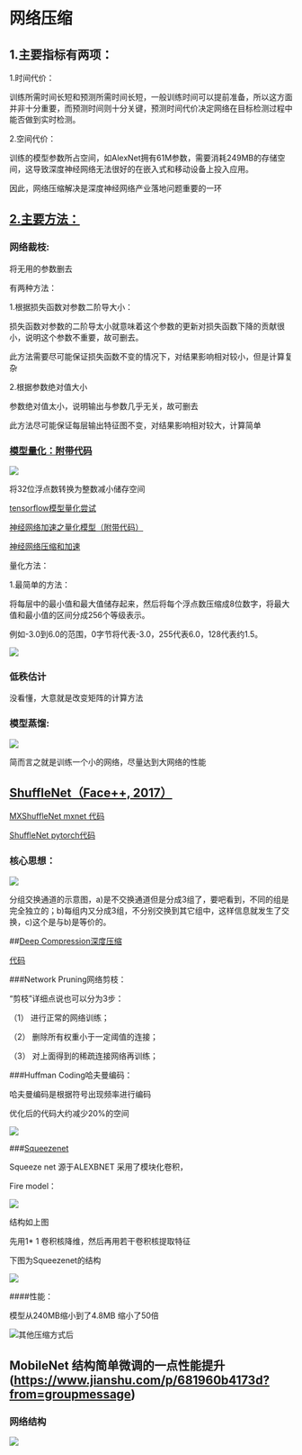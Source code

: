 网络压缩
=====



1.主要指标有两项：
-----

1.时间代价：

训练所需时间长短和预测所需时间长短，一般训练时间可以提前准备，所以这方面并非十分重要，而预测时间则十分关键，预测时间代价决定网络在目标检测过程中能否做到实时检测。

2.空间代价：

训练的模型参数所占空间，如AlexNet拥有61M参数，需要消耗249MB的存储空间，这导致深度神经网络无法很好的在嵌入式和移动设备上投入应用。

因此，网络压缩解决是深度神经网络产业落地问题重要的一环


[2.主要方法：](https://zhuanlan.zhihu.com/p/38473604)
-----

### 网络裁枝:

将无用的参数删去

有两种方法：

1.根据损失函数对参数二阶导大小：

损失函数对参数的二阶导太小就意味着这个参数的更新对损失函数下降的贡献很小，说明这个参数不重要，故可删去。

此方法需要尽可能保证损失函数不变的情况下，对结果影响相对较小，但是计算复杂

2.根据参数绝对值大小

参数绝对值太小，说明输出与参数几乎无关，故可删去

此方法尽可能保证每层输出特征图不变，对结果影响相对较大，计算简单


### [模型量化：附带代码](https://www.jiqizhixin.com/articles/2018-06-01-11)

![](https://image.jiqizhixin.com/uploads/editor/8129d831-0961-473b-9d90-74078115a2d5/1527831867910.png)

将32位浮点数转换为整数减小储存空间

[tensorflow模型量化尝试](https://blog.csdn.net/u011961856/article/details/76736103)

[神经网络加速之量化模型（附带代码）](https://zhuanlan.zhihu.com/p/37220669)

[神经网络压缩和加速](https://zhuanlan.zhihu.com/p/27423806)

量化方法：

1.最简单的方法：

将每层中的最小值和最大值储存起来，然后将每个浮点数压缩成8位数字，将最大值和最小值的区间分成256个等级表示。

例如-3.0到6.0的范围，0字节将代表-3.0，255代表6.0，128代表约1.5。

![](https://pic2.zhimg.com/80/v2-5f5b687f34e9bf124b3586da4dbd17a6_hd.jpg)

### 低秩估计

没看懂，大意就是改变矩阵的计算方法

### 模型蒸馏:

![](https://pic4.zhimg.com/80/v2-49fe1cf3908b09ebb10d67a746213790_hd.jpg)

简而言之就是训练一个小的网络，尽量达到大网络的性能


## [ShuffleNet（Face++, 2017）](https://cjmcv.github.io/deeplearning-paper-notes/fcompress/2018/05/08/ShuffleNet.html)

[MXShuffleNet mxnet 代码](https://github.com/greenfishflying/MXShuffleNet)

[ShuffleNet pytorch代码](https://github.com/greenfishflying/ShuffleNet)

### 核心思想：

![](https://img-blog.csdn.net/20170902161241839?watermark/2/text/aHR0cDovL2Jsb2cuY3Nkbi5uZXQvemhhbmcxYmFvMg==/font/5a6L5L2T/fontsize/400/fill/I0JBQkFCMA==/dissolve/70/gravity/SouthEast)

分组交换通道的示意图，a)是不交换通道但是分成3组了，要吧看到，不同的组是完全独立的；b)每组内又分成3组，不分别交换到其它组中，这样信息就发生了交换，c)这个是与b)是等价的。

##[Deep Compression深度压缩]()

[代码](https://github.com/songhan/Deep-Compression-AlexNet)

###Network Pruning网络剪枝：

“剪枝”详细点说也可以分为3步：

（1） 进行正常的网络训练；

（2） 删除所有权重小于一定阈值的连接；

（3） 对上面得到的稀疏连接网络再训练；

###Huffman Coding哈夫曼编码：

哈夫曼编码是根据符号出现频率进行编码

优化后的代码大约减少20%的空间

![](https://pic3.zhimg.com/80/2119b0e4ab5b7a9ed293d87acc134e23_hd.jpg)


###[Squeezenet ](https://zhuanlan.zhihu.com/p/31558773)

Squeeze net 源于ALEXBNET 采用了模块化卷积，

Fire model：

![](https://pic2.zhimg.com/80/v2-28bf31dfe4fbf1a25a6e71fc4846c6e6_hd.jpg)

结构如上图

先用1* 1 卷积核降维，然后再用若干卷积核提取特征


下图为Squeezenet的结构

![](https://pic1.zhimg.com/80/v2-aeab08225db4390c2a25a1f12c57493c_hd.jpg)

####性能：

模型从240MB缩小到了4.8MB 缩小了50倍

![其他压缩方式后](https://pic1.zhimg.com/80/v2-ecd9a204dc3354e56c81e1ca11016b5b_hd.jpg)



MobileNet 结构简单微调的一点性能提升(https://www.jianshu.com/p/681960b4173d?from=groupmessage)
----

### 网络结构

![](https://upload-images.jianshu.io/upload_images/1785630-4a44f8ae38f3d1ed.png?imageMogr2/auto-orient/strip%7CimageView2/2/w/680/format/webp)

